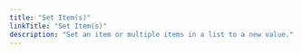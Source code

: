 ```yaml
---
title: "Set Item(s)"
linkTitle: "Set Item(s)"
description: "Set an item or multiple items in a list to a new value."
---
```

